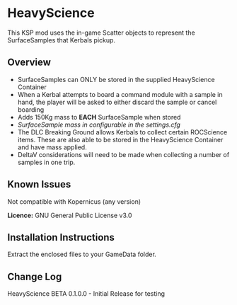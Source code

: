 ﻿# HeavyScience

This KSP mod uses the in-game Scatter objects to represent the SurfaceSamples that Kerbals pickup. 


## Overview 
- SurfaceSamples can ONLY be stored in the supplied HeavyScience Container
- When a Kerbal attempts to board a command module with a sample in hand, the player will be asked to either discard the sample or cancel boarding
- Adds 150Kg mass to **EACH** SurfaceSample when stored 
- *SurfaceSample mass in configurable in the settings.cfg*
- The DLC Breaking Ground allows Kerbals to collect certain ROCScience items. These are also able to be stored in the HeavyScience Container and have mass applied.
- DeltaV considerations will need to be made when collecting a number of samples in one trip.

## Known Issues
Not compatible with Kopernicus (any version)


**Licence:** GNU General Public License v3.0

## Installation Instructions
Extract the enclosed files to your GameData folder.

## Change Log
HeavyScience BETA 0.1.0.0 - Initial Release for testing
